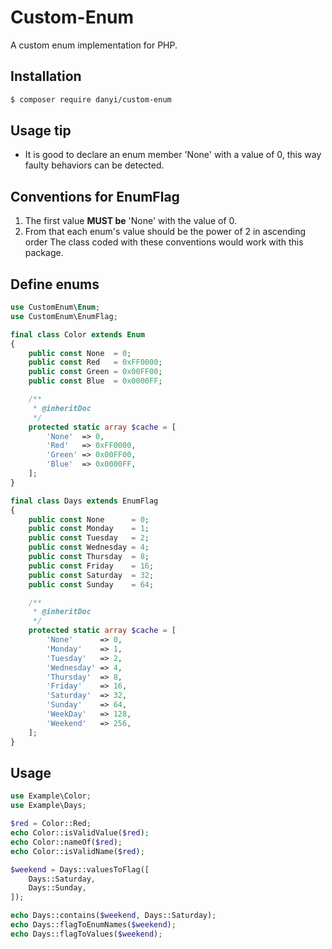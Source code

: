 # Custom-Enum
A custom enum implementation for PHP.

## Installation
```bash
$ composer require danyi/custom-enum
```

## Usage tip
- It is good to declare an enum member 'None' with a value of 0, this way faulty behaviors can be detected.
 
## Conventions for EnumFlag
1. The first value __MUST be__ 'None' with the value of 0.
2. From that each enum's value should be the power of 2 in ascending order
The class coded with these conventions would work with this package.

## Define enums
```php
use CustomEnum\Enum;
use CustomEnum\EnumFlag;

final class Color extends Enum
{
    public const None  = 0;
    public const Red   = 0xFF0000;
    public const Green = 0x00FF00;
    public const Blue  = 0x0000FF;

    /**
     * @inheritDoc
     */
    protected static array $cache = [
        'None'  => 0,
        'Red'   => 0xFF0000,
        'Green' => 0x00FF00,
        'Blue'  => 0x0000FF,
    ];
}

final class Days extends EnumFlag
{
    public const None      = 0;
    public const Monday    = 1;
    public const Tuesday   = 2;
    public const Wednesday = 4;
    public const Thursday  = 8;
    public const Friday    = 16;
    public const Saturday  = 32;
    public const Sunday    = 64;

    /**
     * @inheritDoc
     */
    protected static array $cache = [
        'None'      => 0,
        'Monday'    => 1,
        'Tuesday'   => 2,
        'Wednesday' => 4,
        'Thursday'  => 8,
        'Friday'    => 16,
        'Saturday'  => 32,
        'Sunday'    => 64,
        'WeekDay'   => 128,
        'Weekend'   => 256,
    ];
}
```

## Usage
```php
use Example\Color;
use Example\Days;

$red = Color::Red;
echo Color::isValidValue($red);
echo Color::nameOf($red);
echo Color::isValidName($red);

$weekend = Days::valuesToFlag([
    Days::Saturday,
    Days::Sunday,
]);

echo Days::contains($weekend, Days::Saturday);
echo Days::flagToEnumNames($weekend);
echo Days::flagToValues($weekend);
```